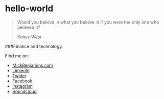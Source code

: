 # hello-world

> Would you believe in what you believe in if you were the only one who believed it?

> *Kanye West*

###Finance and technology.

Find me on:
 * [MickBenjamins.com](https://mickbenjamins.com)
 * [LinkedIn](https://www.linkedin.com/in/mickbenjamins)
 * [Twitter](http://twitter.com/mickbenjamins)
 * [Facebook](http://facebook.com/mickbenjamins)
 * [Instagram](http://instagram.com/mickbenjamins)
 * [Soundcloud](http://soundcloud.com/mickbenjamins)
